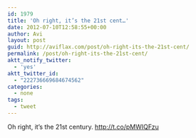 ```yaml
---
id: 1979
title: 'Oh right, it’s the 21st cent…'
date: 2012-07-10T12:58:55+00:00
author: Avi
layout: post
guid: http://aviflax.com/post/oh-right-its-the-21st-cent/
permalink: /post/oh-right-its-the-21st-cent/
aktt_notify_twitter:
  - 'yes'
aktt_twitter_id:
  - "222736669684674562"
categories:
  - none
tags:
  - tweet
---
```

Oh right, it’s the 21st century. <a href="http://t.co/pMWIQFzu" rel="nofollow">http://t.co/pMWIQFzu</a>